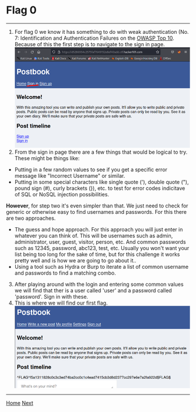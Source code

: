 # Flag 0

---
1. For flag 0 we know it has something to do with weak authentication (No. 7: Identification and Authentication Failures on the [OWASP Top 10](https://owasp.org/www-project-top-ten/). Because of this the first step is to navigate to the sign in page. 
![Homepage_Signin](./static/0_1.png)
2. From the sign in page there are a few things that would be logical to try. These might be things like:
  - Putting in a few random values to see if you get a specific error message like "Incorrect Username" or similar.
  - Putting in some special characters like single quote ('), double quote ("), pound sign (#), curly brackets (}), etc. to test for error codes indicitave of SQL or    NoSQL injection possibilities. 

**However**, for step two it's even simpler than that. We just need to check for generic or otherwise easy to find usernames and passwords. For this there are two approaches. 
- The guess and hope approach. For this approach you will just enter in whatever you can think of. This will be usernames such as admin, administrator, user, guest, visitor, person, etc. And common passwords such as 12345, password, abc123, test, etc. Usually you won't want your list being too long for the sake of time, but for this challenge it works pretty well and is how we are going to go about it.. 
- Using a tool such as Hydra or Burp to iterate a list of common username and passwords to find a matching combo. 
3. After playing around with the login and entering some common values we will find that ther is a user called 'user' and a password called 'password'. Sign in with these.
4. This is where we will find our first flag.
![Flag0](./static/0_2.png)


---
[Home](./Readme.md) [Next](./Flag1.md)

